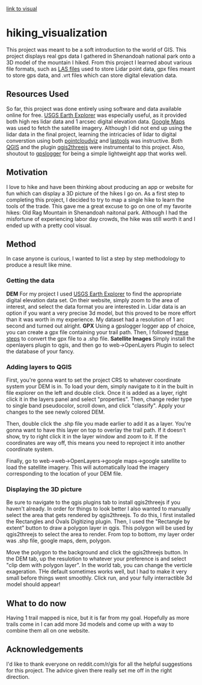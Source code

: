 [link to visual](https://emc5ud.github.io/hiking_visualization/)

# hiking_visualization
This project was meant to be a soft introduction to the world of GIS. This project displays real gps data I gathered in Shenandoah national park onto a 3D model of the mountain I hiked. From this project I learned about various file formats, such as [LAS files](http://desktop.arcgis.com/en/arcmap/10.3/manage-data/las-dataset/what-is-a-las-dataset-.htm) used to store Lidar point data, gpx files meant to store gps data, and .vrt files which can store digital elevation data. 

## Resources Used

So far, this project was done entirely using software and data available online for free. [USGS Earth Explorer](https://earthexplorer.usgs.gov/) was especially useful, as it provided both high res lidar data and 1 arcsec digital elevation data. [Google Maps](https://www.google.com/maps) was used to fetch the satellite imagery. Although I did not end up using the lidar data in the final project, learning the intricacies of lidar to digital converstion using both [pointcloudviz](http://www.pointcloudviz.com/) and [lastools](https://rapidlasso.com/lastools/) was instructive. Both [QGIS](http://www.qgis.org/en/site/) and the plugin [qgis2threejs](https://github.com/minorua/Qgis2threejs) were instrumental to this project. Also, shoutout to [gpslogger](https://play.google.com/store/apps/details?id=com.mendhak.gpslogger&hl=en) for being a simple lightweight app that works well. 

## Motivation

I love to hike and have been thinking about producing an app or website for fun which can display a 3D picture of the hikes I go on. As a first step to completing this project, I decided to try to map a single hike to learn the tools of the trade. This gave me a great excuse to go on one of my favorite hikes: Old Rag Mountain in Shenandoah naitonal park. Although I had the misfortune of experiencing labor day crowds, the hike was still worth it and I ended up with a pretty cool visual. 

## Method

In case anyone is curious, I wanted to list a step by step methodology to produce a result like mine. 

### Getting the data
**DEM**
For my project I used [USGS Earth Explorer](https://earthexplorer.usgs.gov/) to find the appropriate digital elevation data set. On their website, simply zoom to the area of interest, and select the data format you are interested in. Lidar data is an option if you want a very precise 3d model, but this proved to be more effort than it was worth in my experience. My dataset had a resolution of 1 arc second and turned out alright. 
**GPX**
Using a gpslogger logger app of choice, you can create a gpx file containing your trail path. Then, I followed [these steps](http://docs.qgis.org/2.0/en/docs/user_manual/working_with_gps/plugins_gps.html) to convert the gpx file to a .shp file. 
**Satellite Images**
Simply install the openlayers plugin to qgis, and then go to web->OpenLayers Plugin to select the database of your fancy. 

### Adding layers to QGIS
First, you're gonna want to set the project CRS to whatever coordinate system your DEM is in. To load your dem, simply navigate to it in the built in file explorer on the left and double click. Once it is added as a layer, right click it in the layers panel and select "properties". Then, change reder type to single band pseudocolor, scroll down, and click "classify". Apply your changes to the see newly colored DEM. 

Then, double click the .shp file you made earlier to add it as a layer. You're gonna want to have this layer on top to overlay the trail path. If it doesn't show, try to right click it in the layer window and zoom to it. If the coordinates are way off, this means you need to reproject it into another coordinate system. 

Finally, go to web->web->OpenLayers->google maps->google satellite to load the satellite imagery. This will  automatically load the imagery corresponding to the location of your DEM file. 

### Displaying the 3D picture

Be sure to navigate to the qgis plugins tab to install qgis2threejs if you haven't already. In order for things to look better I also wanted to manually select the area that gets rendered by qgis2threejs. To do this, I first installed the Rectangles and Ovals Digitizing plugin. Then, I used the "Rectangle by extent" button to draw a polygon layer in qgis. This polygon will be used by qgis2threejs to select the area to render. From top to bottom, my layer order was .shp file, google maps, dem, polygon. 

Move the polygon to the background and click the qgis2threejs button. In the DEM tab, up the resulotion to whatever your preference is and select "clip dem with polygon layer". In the world tab, you can change the verticle exageration. THe default sometimes works well, but I had to make it very small before things went smoothly. Click run, and your fully interractible 3d model should appear!

## What to do now

Having 1 trail mapped is nice, but it is far from my goal. Hopefully as more trails come in I can add more 3d models and come up with a way to combine them all on one website. 

## Acknowledgements 

I'd like to thank everyone on reddit.com/r/gis for all the helpful suggestions for this project. The advice given there really set me off in the right direction. 
